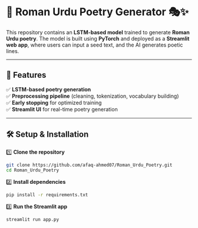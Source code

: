 # 📜 Roman Urdu Poetry Generator 🎭✨  

This repository contains an **LSTM-based model** trained to generate **Roman Urdu poetry**. The model is built using **PyTorch** and deployed as a **Streamlit web app**, where users can input a seed text, and the AI generates poetic lines.  

---

## 🚀 Features  
✅ **LSTM-based poetry generation**  
✅ **Preprocessing pipeline** (cleaning, tokenization, vocabulary building)  
✅ **Early stopping** for optimized training  
✅ **Streamlit UI** for real-time poetry generation  

---

## 🛠 Setup & Installation  
1️⃣ **Clone the repository**  
```bash
git clone https://github.com/afaq-ahmed07/Roman_Urdu_Poetry.git
cd Roman_Urdu_Poetry
```
2️⃣ **Install dependencies**
```bash
pip install -r requirements.txt
```
3️⃣ **Run the Streamlit app**
```bash
streamlit run app.py
```



